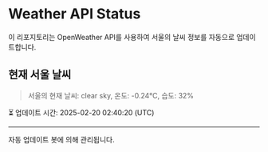 
# Weather API Status

이 리포지토리는 OpenWeather API를 사용하여 서울의 날씨 정보를 자동으로 업데이트합니다.

## 현재 서울 날씨
> 서울의 현재 날씨: clear sky, 온도: -0.24°C, 습도: 32%

⏳ 업데이트 시간: 2025-02-20 02:40:20 (UTC)

---
자동 업데이트 봇에 의해 관리됩니다.
